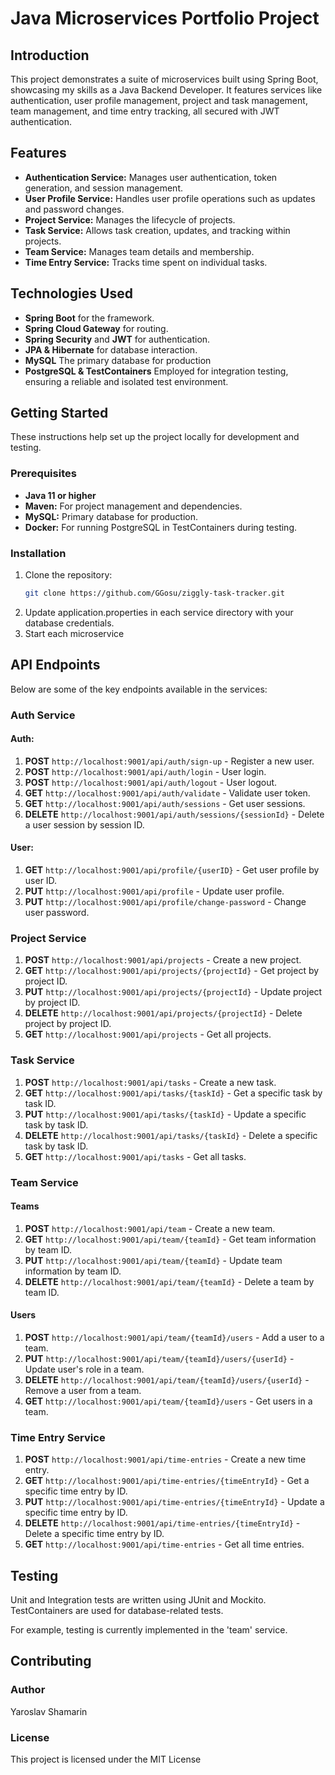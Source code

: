 # Java Microservices Portfolio Project

## Introduction
This project demonstrates a suite of microservices built using Spring Boot, showcasing my skills as a Java Backend Developer. It features services like authentication, user profile management, project and task management, team management, and time entry tracking, all secured with JWT authentication.

## Features
- **Authentication Service:** Manages user authentication, token generation, and session management.
- **User Profile Service:** Handles user profile operations such as updates and password changes.
- **Project Service:** Manages the lifecycle of projects.
- **Task Service:** Allows task creation, updates, and tracking within projects.
- **Team Service:** Manages team details and membership.
- **Time Entry Service:** Tracks time spent on individual tasks.

## Technologies Used
- **Spring Boot** for the framework.
- **Spring Cloud Gateway** for routing.
- **Spring Security** and **JWT** for authentication.
- **JPA & Hibernate** for database interaction.
- **MySQL** The primary database for production
- **PostgreSQL & TestContainers** Employed for integration testing, ensuring a reliable and isolated test environment.

## Getting Started
These instructions help set up the project locally for development and testing.

### Prerequisites
- **Java 11 or higher**
- **Maven:** For project management and dependencies.
- **MySQL:** Primary database for production.
- **Docker:** For running PostgreSQL in TestContainers during testing.

### Installation

1. Clone the repository:
    ```sh
    git clone https://github.com/GGosu/ziggly-task-tracker.git
    ```
2. Update application.properties in each service directory with your database credentials.
3. Start each microservice

## API Endpoints

Below are some of the key endpoints available in the services:
### Auth Service

#### Auth:
1. **POST** `http://localhost:9001/api/auth/sign-up` - Register a new user.
2. **POST** `http://localhost:9001/api/auth/login` - User login.
3. **POST** `http://localhost:9001/api/auth/logout` - User logout.
4. **GET** `http://localhost:9001/api/auth/validate` - Validate user token.
5. **GET** `http://localhost:9001/api/auth/sessions` - Get user sessions.
6. **DELETE** `http://localhost:9001/api/auth/sessions/{sessionId}` - Delete a user session by session ID.


#### User:
1. **GET** `http://localhost:9001/api/profile/{userID}` - Get user profile by user ID.
2. **PUT** `http://localhost:9001/api/profile` - Update user profile.
3. **PUT** `http://localhost:9001/api/profile/change-password` - Change user password.



### Project Service
1. **POST** `http://localhost:9001/api/projects` - Create a new project.
2. **GET** `http://localhost:9001/api/projects/{projectId}` - Get project by project ID.
3. **PUT** `http://localhost:9001/api/projects/{projectId}` - Update project by project ID.
4. **DELETE** `http://localhost:9001/api/projects/{projectId}` - Delete project by project ID.
5. **GET** `http://localhost:9001/api/projects` - Get all projects.


### Task Service
1. **POST** `http://localhost:9001/api/tasks` - Create a new task.
2. **GET** `http://localhost:9001/api/tasks/{taskId}` - Get a specific task by task ID.
3. **PUT** `http://localhost:9001/api/tasks/{taskId}` - Update a specific task by task ID.
4. **DELETE** `http://localhost:9001/api/tasks/{taskId}` - Delete a specific task by task ID.
5. **GET** `http://localhost:9001/api/tasks` - Get all tasks.


### Team Service
#### Teams
1. **POST** `http://localhost:9001/api/team` - Create a new team.
2. **GET** `http://localhost:9001/api/team/{teamId}` - Get team information by team ID.
3. **PUT** `http://localhost:9001/api/team/{teamId}` - Update team information by team ID.
4. **DELETE** `http://localhost:9001/api/team/{teamId}` - Delete a team by team ID.

#### Users
1. **POST** `http://localhost:9001/api/team/{teamId}/users` - Add a user to a team.
2. **PUT** `http://localhost:9001/api/team/{teamId}/users/{userId}` - Update user's role in a team.
3. **DELETE** `http://localhost:9001/api/team/{teamId}/users/{userId}` - Remove a user from a team.
4. **GET** `http://localhost:9001/api/team/{teamId}/users` - Get users in a team.

### Time Entry Service
1. **POST** `http://localhost:9001/api/time-entries` - Create a new time entry.
2. **GET** `http://localhost:9001/api/time-entries/{timeEntryId}` - Get a specific time entry by ID.
3. **PUT** `http://localhost:9001/api/time-entries/{timeEntryId}` - Update a specific time entry by ID.
4. **DELETE** `http://localhost:9001/api/time-entries/{timeEntryId}` - Delete a specific time entry by ID.
5. **GET** `http://localhost:9001/api/time-entries` - Get all time entries.



## Testing
Unit and Integration tests are written using JUnit and Mockito.
TestContainers are used for database-related tests.

For example, testing is currently implemented in the 'team' service.

## Contributing
### Author
Yaroslav Shamarin

### License
This project is licensed under the MIT License 